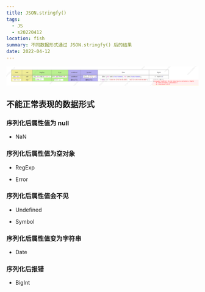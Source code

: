 ```yaml
---
title: JSON.stringfy()
tags:
  - JS
  - s20220412
location: fish
summary: 不同数据形式通过 JSON.stringfy() 后的结果
date: 2022-04-12
---
```


![数据类型下tringfy的结果](../imgs/jsonStringfy.png)

## 不能正常表现的数据形式

### 序列化后属性值为 null

- NaN

### 序列化后属性值为空对象

- RegExp

- Error

### 序列化后属性值会不见

- Undefined

- Symbol

### 序列化后属性值变为字符串

- Date

### 序列化后报错

- BigInt
